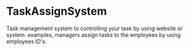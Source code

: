 # TaskAssignSystem
Task management system to controlling your task by using website or system. examples, managers assign tasks to the employees  by using employees ID's.
